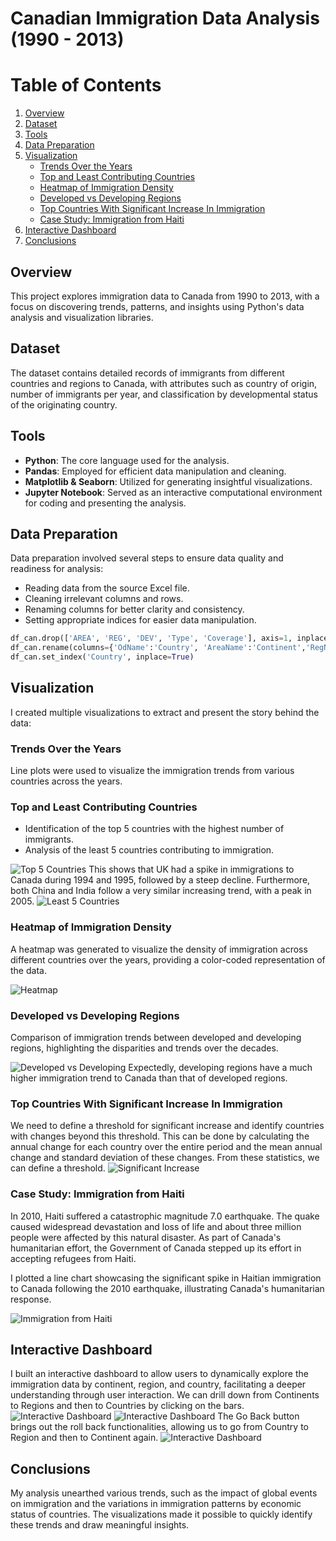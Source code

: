 # Canadian Immigration Data Analysis (1990 - 2013)

# Table of Contents
1. [Overview](#overview)
2. [Dataset](#dataset)
3. [Tools](#tools)
4. [Data Preparation](#data-preparation)
5. [Visualization](#visualization)
   - [Trends Over the Years](#trends-over-the-years)
   - [Top and Least Contributing Countries](#top-and-least-contributing-countries)
   - [Heatmap of Immigration Density](#heatmap-of-immigration-density)
   - [Developed vs Developing Regions](#developed-vs-developing-regions)
   - [Top Countries With Significant Increase In Immigration](#top-countries-with-significant-increase-in-immigration)
   - [Case Study: Immigration from Haiti](#case-study-immigration-from-haiti)
6. [Interactive Dashboard](#interactive-dashboard)
7. [Conclusions](#conclusions)

## Overview
This project explores immigration data to Canada from 1990 to 2013, with a focus on discovering trends, patterns, and insights using Python's data analysis and visualization libraries.

## Dataset
The dataset contains detailed records of immigrants from different countries and regions to Canada, with attributes such as country of origin, number of immigrants per year, and classification by developmental status of the originating country.

## Tools
- **Python**: The core language used for the analysis.
- **Pandas**: Employed for efficient data manipulation and cleaning.
- **Matplotlib & Seaborn**: Utilized for generating insightful visualizations.
- **Jupyter Notebook**: Served as an interactive computational environment for coding and presenting the analysis.

## Data Preparation
Data preparation involved several steps to ensure data quality and readiness for analysis:
- Reading data from the source Excel file.
- Cleaning irrelevant columns and rows.
- Renaming columns for better clarity and consistency.
- Setting appropriate indices for easier data manipulation.

```python
df_can.drop(['AREA', 'REG', 'DEV', 'Type', 'Coverage'], axis=1, inplace=True)
df_can.rename(columns={'OdName':'Country', 'AreaName':'Continent','RegName':'Region'}, inplace=True)
df_can.set_index('Country', inplace=True)
```

## Visualization
I created multiple visualizations to extract and present the story behind the data:

### Trends Over the Years
Line plots were used to visualize the immigration trends from various countries across the years.

### Top and Least Contributing Countries
- Identification of the top 5 countries with the highest number of immigrants.
- Analysis of the least 5 countries contributing to immigration.

![Top 5 Countries](/images/top5_trend.jpg)
This shows that UK had a spike in immigrations to Canada during 1994 and 1995, followed by a steep decline. Furthermore, both China and India follow a very similar increasing trend, with a peak in 2005.
![Least 5 Countries](/images/least5_trend.jpg)

### Heatmap of Immigration Density
A heatmap was generated to visualize the density of immigration across different countries over the years, providing a color-coded representation of the data.

![Heatmap](/images/immigration_density.jpg)

### Developed vs Developing Regions
Comparison of immigration trends between developed and developing regions, highlighting the disparities and trends over the decades.

![Developed vs Developing](/images/developed_vs_developing_regions.jpg)
Expectedly, developing regions have a much higher immigration trend to Canada than that of developed regions.

### Top Countries With Significant Increase In Immigration
We need to define a threshold for significant increase and identify countries with changes beyond this threshold. This can be done by calculating the annual change for each country over the entire period and the mean annual change and standard deviation of these changes. From these statistics, we can define a threshold. 
![Significant Increase](/images/top5_significant_increase.jpg)

### Case Study: Immigration from Haiti
In 2010, Haiti suffered a catastrophic magnitude 7.0 earthquake. The quake caused widespread devastation and loss of life and about three million people were affected by this natural disaster. As part of Canada's humanitarian effort, the Government of Canada stepped up its effort in accepting refugees from Haiti.

I plotted a line chart showcasing the significant spike in Haitian immigration to Canada following the 2010 earthquake, illustrating Canada's humanitarian response.

![Immigration from Haiti](/images/haiti_immigration.jpg)

## Interactive Dashboard
I built an interactive dashboard to allow users to dynamically explore the immigration data by continent, region, and country, facilitating a deeper understanding through user interaction.
We can drill down from Continents to Regions and then to Countries by clicking on the bars.
![Interactive Dashboard](/images/interactive1.jpg)
![Interactive Dashboard](/images/interactive2.jpg)
The Go Back button brings out the roll back functionalities, allowing us to go from Country to Region and then to Continent again.
![Interactive Dashboard](/images/interactive3.jpg)

## Conclusions
My analysis unearthed various trends, such as the impact of global events on immigration and the variations in immigration patterns by economic status of countries. The visualizations made it possible to quickly identify these trends and draw meaningful insights.
